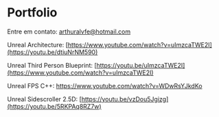# Portfolio
Entre em contato: arthuralvfe@hotmail.com

Unreal Architecture: [https://www.youtube.com/watch?v=uImzcaTWE2I](https://youtu.be/dtiuNrNM590)

Unreal Third Person Blueprint: [https://youtu.be/uImzcaTWE2I](https://www.youtube.com/watch?v=uImzcaTWE2I)

Unreal FPS C++: https://www.youtube.com/watch?v=WDwRsYJkdKo

Unreal Sidescroller 2.5D: [https://youtu.be/vzDou5Jgizg](https://youtu.be/5RKPAq8RZ7w)
